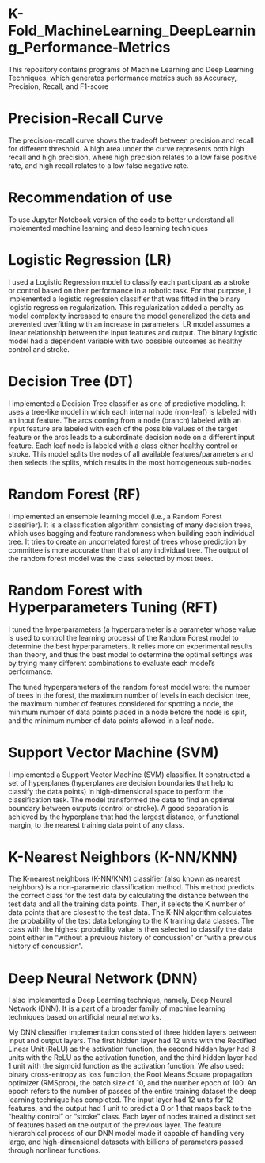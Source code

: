 # K-Fold_MachineLearning_DeepLearning_Performance-Metrics
This repository contains programs of Machine Learning and Deep Learning Techniques, which generates performance metrics such as Accuracy, Precision, Recall, and F1-score

# Precision-Recall Curve
The precision-recall curve shows the tradeoff between precision and recall for different threshold. A high area under the curve represents both high recall and high precision, where high precision relates to a low false positive rate, and high recall relates to a low false negative rate.

# Recommendation of use 
To use Jupyter Notebook version of the code to better understand all implemented machine learning and deep learning techniques

# Logistic Regression (LR) 
I used a Logistic Regression model to classify each participant as a stroke or control based on their performance in a robotic task. For that purpose, I implemented a logistic regression classifier that was fitted in the binary logistic regression regularization. This regularization added a penalty as model complexity increased to ensure the model generalized the data and prevented overfitting with an increase in parameters. LR model assumes a linear relationship between the input features and output. The binary logistic model had a dependent variable with two possible outcomes as healthy control and stroke. 

# Decision Tree (DT)
I implemented a Decision Tree classifier as one of predictive modeling. It uses a tree-like model in which each internal node (non-leaf) is labeled with an input feature. The arcs coming from a node (branch) labeled with an input feature are labeled with each of the possible values of the target feature or the arcs leads to a subordinate decision node on a different input feature. Each leaf node is labeled with a class either healthy control or stroke. This model splits the nodes of all available features/parameters and then selects the splits, which results in the most homogeneous sub-nodes.

# Random Forest (RF) 
I implemented an ensemble learning model (i.e., a Random Forest classifier). It is a classification algorithm consisting of many decision trees, which uses bagging and feature randomness when building each individual tree. It tries to create an uncorrelated forest of trees whose prediction by committee is more accurate than that of any individual tree. The output of the random forest model was the class selected by most trees.

# Random Forest with Hyperparameters Tuning (RFT)
I tuned the hyperparameters (a hyperparameter is a parameter whose value is used to control the learning process) of the Random Forest model to determine the best hyperparameters. It relies more on experimental results than theory, and thus the best model to determine the optimal settings was by trying many different combinations to evaluate each model’s performance.

The tuned hyperparameters of the random forest model were: the number of trees in the forest, the maximum number of levels in each decision tree, the maximum number of features considered for spotting a node, the minimum number of data points placed in a node before the node is split, and the minimum number of data points allowed in a leaf node.

# Support Vector Machine (SVM) 
I implemented a Support Vector Machine (SVM) classifier. It constructed a set of hyperplanes (hyperplanes are decision boundaries that help to classify the data points) in high-dimensional space to perform the classification task. The model transformed the data to find an optimal boundary between outputs (control or stroke). A good separation is achieved by the hyperplane that had the largest distance, or functional margin, to the nearest training data point of any class.

# K-Nearest Neighbors (K-NN/KNN) 
The K-nearest neighbors (K-NN/KNN) classifier (also known as nearest neighbors) is a non-parametric classification method. This method predicts the correct class for the test data by calculating the distance between the test data and all the training data points. Then, it selects the K number of data points that are closest to the test data. The K-NN algorithm calculates the probability of the test data belonging to the K training data classes. The class with the highest probability value is then selected to classify the data point either in “without a previous history of concussion” or “with a previous history of concussion”. 

# Deep Neural Network (DNN)
I also implemented a Deep Learning technique, namely, Deep Neural Network (DNN). It is a part of a broader family of machine learning techniques based on artificial neural networks.

My DNN classifier implementation consisted of three hidden layers between input and output layers. The first hidden layer had 12 units with the Rectified Linear Unit (ReLU) as the activation function, the second hidden layer had 8 units with the ReLU as the activation function, and the third hidden layer had 1 unit with the sigmoid function as the activation function. We also used: binary cross-entropy as loss function, the Root Means Square propagation optimizer (RMSprop), the batch size of 10, and the number epoch of 100. An epoch refers to the number of passes of the entire training dataset the deep learning technique has completed. The input layer had 12 units for 12 features, and the output had 1 unit to predict a 0 or 1 that maps back to the “healthy control” or “stroke” class. Each layer of nodes trained a distinct set of features based on the output of the previous layer. The feature hierarchical process of our DNN model made it capable of handling very large, and high-dimensional datasets with billions of parameters passed through nonlinear functions.
